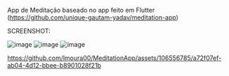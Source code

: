App de Meditação baseado no app feito em Flutter (https://github.com/unique-gautam-yadav/meditation-app)

SCREENSHOT:

![image](https://github.com/lmoura00/MeditationApp/assets/106556785/e6c301a3-e898-4e0a-90ca-8aa3c7276619)
![image](https://github.com/lmoura00/MeditationApp/assets/106556785/18fbc06d-436a-4d3e-8b0e-1965c42079d8)
![image](https://github.com/lmoura00/MeditationApp/assets/106556785/1e7f5546-8927-44bc-85f5-bdd733ccd6fb)

https://github.com/lmoura00/MeditationApp/assets/106556785/a72f07ef-ab04-4d12-bbee-b8901028f21b

